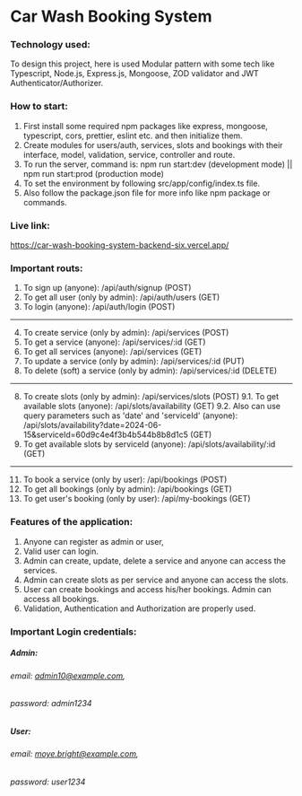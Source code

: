 # Car Wash Booking System

### Technology used:
To design this project, here is used Modular pattern with some tech like Typescript, Node.js, Express.js, Mongoose, ZOD validator and JWT Authenticator/Authorizer.

### How to start:
1. First install some required npm packages like express, mongoose, typescript, cors, prettier, eslint etc. and then initialize them.
2. Create modules for users/auth, services, slots and bookings with their interface, model, validation, service, controller and route.
3. To run the server, command is: npm run start:dev (development mode) || npm run start:prod (production mode)
4. To set the environment by following src/app/config/index.ts file.
5. Also follow the package.json file for more info like npm package or commands.

### Live link:
https://car-wash-booking-system-backend-six.vercel.app/

### Important routs:
1. To sign up (anyone): /api/auth/signup (POST)
2. To get all user (only by admin): /api/auth/users (GET)
3. To login (anyone): /api/auth/login (POST)
----------------------------------------
4. To create service (only by admin): /api/services (POST)
5. To get a service (anyone): /api/services/:id (GET)
5. To get all services (anyone): /api/services (GET)
6. To update a service (only by admin): /api/services/:id (PUT)
7. To delete (soft) a service (only by admin): /api/services/:id (DELETE)
----------------------------------------
8. To create slots (only by admin): /api/services/slots (POST)
9.1. To get available slots (anyone): /api/slots/availability (GET)
9.2. Also can use query parameters such as 'date' and 'serviceId' (anyone): /api/slots/availability?date=2024-06-15&serviceId=60d9c4e4f3b4b544b8b8d1c5 (GET)
10. To get available slots by serviceId (anyone): /api/slots/availability/:id (GET)
-----------------------------------------
11. To book a service (only by user): /api/bookings (POST)
12. To get all bookings (only by admin): /api/bookings (GET)
13. To get user's booking (only by user): /api/my-bookings (GET)

### Features of the application:
1. Anyone can register as admin or user,
2. Valid user can login.
3. Admin can create, update, delete a service and anyone can access the services.
4. Admin can create slots as per service and anyone can access the slots.
5. User can create bookings and access his/her bookings. Admin can access all bookings.
6. Validation, Authentication and Authorization are properly used.

### Important Login credentials:
##### Admin:
###### email: admin10@example.com,
###### password: admin1234
##### User:
###### email: moye.bright@example.com,
###### password: user1234